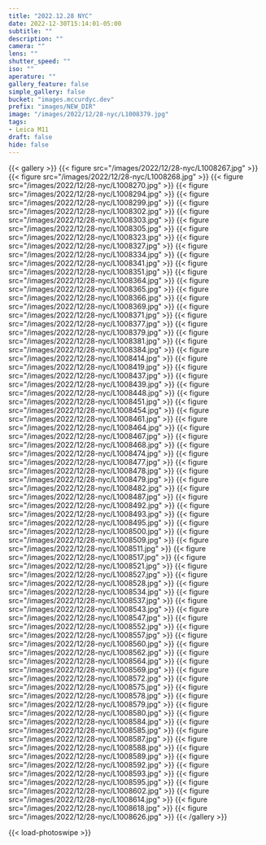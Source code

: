 ```yaml
---
title: "2022.12.28 NYC"
date: 2022-12-30T15:14:01-05:00
subtitle: ""
description: ""
camera: ""
lens: ""
shutter_speed: ""
iso: ""
aperature: ""
gallery_feature: false
simple_gallery: false
bucket: "images.mccurdyc.dev"
prefix: "images/NEW_DIR"
image: "/images/2022/12/28-nyc/L1008379.jpg"
tags:
- Leica M11
draft: false
hide: false
---
```


{{< gallery >}}
  {{< figure src="/images/2022/12/28-nyc/L1008267.jpg" >}}
  {{< figure src="/images/2022/12/28-nyc/L1008268.jpg" >}}
  {{< figure src="/images/2022/12/28-nyc/L1008270.jpg" >}}
  {{< figure src="/images/2022/12/28-nyc/L1008294.jpg" >}}
  {{< figure src="/images/2022/12/28-nyc/L1008299.jpg" >}}
  {{< figure src="/images/2022/12/28-nyc/L1008302.jpg" >}}
  {{< figure src="/images/2022/12/28-nyc/L1008303.jpg" >}}
  {{< figure src="/images/2022/12/28-nyc/L1008305.jpg" >}}
  {{< figure src="/images/2022/12/28-nyc/L1008323.jpg" >}}
  {{< figure src="/images/2022/12/28-nyc/L1008327.jpg" >}}
  {{< figure src="/images/2022/12/28-nyc/L1008334.jpg" >}}
  {{< figure src="/images/2022/12/28-nyc/L1008341.jpg" >}}
  {{< figure src="/images/2022/12/28-nyc/L1008351.jpg" >}}
  {{< figure src="/images/2022/12/28-nyc/L1008364.jpg" >}}
  {{< figure src="/images/2022/12/28-nyc/L1008365.jpg" >}}
  {{< figure src="/images/2022/12/28-nyc/L1008366.jpg" >}}
  {{< figure src="/images/2022/12/28-nyc/L1008369.jpg" >}}
  {{< figure src="/images/2022/12/28-nyc/L1008371.jpg" >}}
  {{< figure src="/images/2022/12/28-nyc/L1008377.jpg" >}}
  {{< figure src="/images/2022/12/28-nyc/L1008379.jpg" >}}
  {{< figure src="/images/2022/12/28-nyc/L1008381.jpg" >}}
  {{< figure src="/images/2022/12/28-nyc/L1008384.jpg" >}}
  {{< figure src="/images/2022/12/28-nyc/L1008414.jpg" >}}
  {{< figure src="/images/2022/12/28-nyc/L1008419.jpg" >}}
  {{< figure src="/images/2022/12/28-nyc/L1008437.jpg" >}}
  {{< figure src="/images/2022/12/28-nyc/L1008439.jpg" >}}
  {{< figure src="/images/2022/12/28-nyc/L1008448.jpg" >}}
  {{< figure src="/images/2022/12/28-nyc/L1008451.jpg" >}}
  {{< figure src="/images/2022/12/28-nyc/L1008454.jpg" >}}
  {{< figure src="/images/2022/12/28-nyc/L1008461.jpg" >}}
  {{< figure src="/images/2022/12/28-nyc/L1008464.jpg" >}}
  {{< figure src="/images/2022/12/28-nyc/L1008467.jpg" >}}
  {{< figure src="/images/2022/12/28-nyc/L1008468.jpg" >}}
  {{< figure src="/images/2022/12/28-nyc/L1008474.jpg" >}}
  {{< figure src="/images/2022/12/28-nyc/L1008477.jpg" >}}
  {{< figure src="/images/2022/12/28-nyc/L1008478.jpg" >}}
  {{< figure src="/images/2022/12/28-nyc/L1008479.jpg" >}}
  {{< figure src="/images/2022/12/28-nyc/L1008482.jpg" >}}
  {{< figure src="/images/2022/12/28-nyc/L1008487.jpg" >}}
  {{< figure src="/images/2022/12/28-nyc/L1008492.jpg" >}}
  {{< figure src="/images/2022/12/28-nyc/L1008493.jpg" >}}
  {{< figure src="/images/2022/12/28-nyc/L1008495.jpg" >}}
  {{< figure src="/images/2022/12/28-nyc/L1008500.jpg" >}}
  {{< figure src="/images/2022/12/28-nyc/L1008509.jpg" >}}
  {{< figure src="/images/2022/12/28-nyc/L1008511.jpg" >}}
  {{< figure src="/images/2022/12/28-nyc/L1008517.jpg" >}}
  {{< figure src="/images/2022/12/28-nyc/L1008521.jpg" >}}
  {{< figure src="/images/2022/12/28-nyc/L1008527.jpg" >}}
  {{< figure src="/images/2022/12/28-nyc/L1008528.jpg" >}}
  {{< figure src="/images/2022/12/28-nyc/L1008534.jpg" >}}
  {{< figure src="/images/2022/12/28-nyc/L1008537.jpg" >}}
  {{< figure src="/images/2022/12/28-nyc/L1008543.jpg" >}}
  {{< figure src="/images/2022/12/28-nyc/L1008547.jpg" >}}
  {{< figure src="/images/2022/12/28-nyc/L1008552.jpg" >}}
  {{< figure src="/images/2022/12/28-nyc/L1008557.jpg" >}}
  {{< figure src="/images/2022/12/28-nyc/L1008560.jpg" >}}
  {{< figure src="/images/2022/12/28-nyc/L1008562.jpg" >}}
  {{< figure src="/images/2022/12/28-nyc/L1008564.jpg" >}}
  {{< figure src="/images/2022/12/28-nyc/L1008569.jpg" >}}
  {{< figure src="/images/2022/12/28-nyc/L1008572.jpg" >}}
  {{< figure src="/images/2022/12/28-nyc/L1008575.jpg" >}}
  {{< figure src="/images/2022/12/28-nyc/L1008578.jpg" >}}
  {{< figure src="/images/2022/12/28-nyc/L1008579.jpg" >}}
  {{< figure src="/images/2022/12/28-nyc/L1008580.jpg" >}}
  {{< figure src="/images/2022/12/28-nyc/L1008584.jpg" >}}
  {{< figure src="/images/2022/12/28-nyc/L1008585.jpg" >}}
  {{< figure src="/images/2022/12/28-nyc/L1008587.jpg" >}}
  {{< figure src="/images/2022/12/28-nyc/L1008588.jpg" >}}
  {{< figure src="/images/2022/12/28-nyc/L1008589.jpg" >}}
  {{< figure src="/images/2022/12/28-nyc/L1008592.jpg" >}}
  {{< figure src="/images/2022/12/28-nyc/L1008593.jpg" >}}
  {{< figure src="/images/2022/12/28-nyc/L1008595.jpg" >}}
  {{< figure src="/images/2022/12/28-nyc/L1008602.jpg" >}}
  {{< figure src="/images/2022/12/28-nyc/L1008614.jpg" >}}
  {{< figure src="/images/2022/12/28-nyc/L1008618.jpg" >}}
  {{< figure src="/images/2022/12/28-nyc/L1008626.jpg" >}}
{{< /gallery >}}

{{< load-photoswipe >}}
